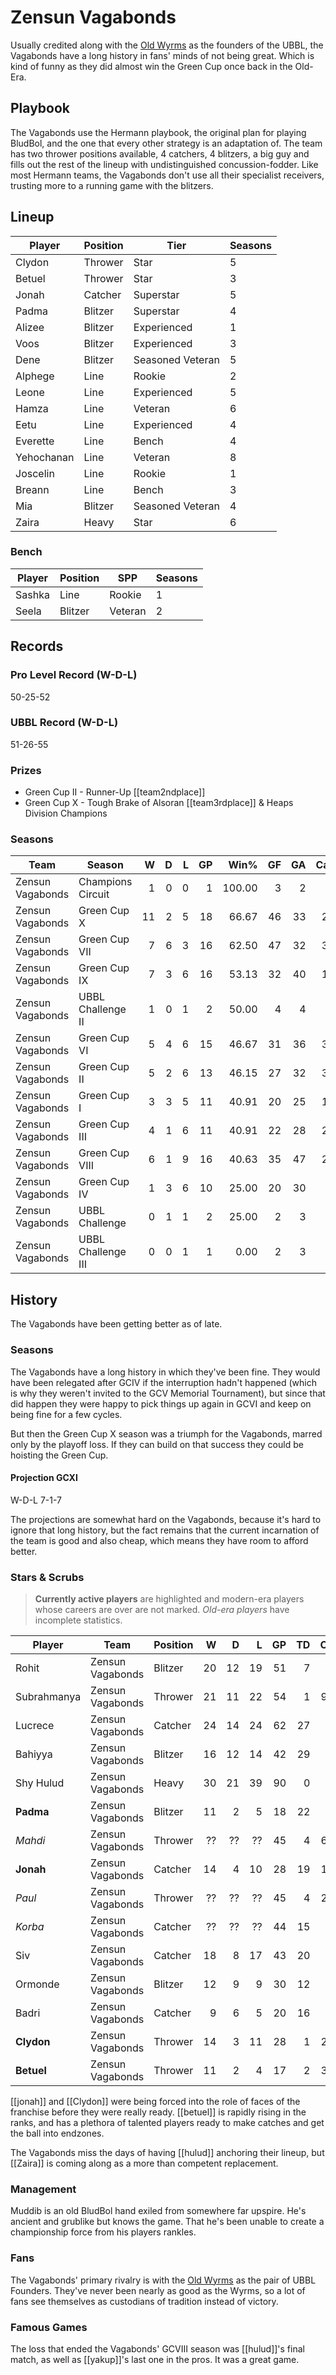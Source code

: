 # Zensun Vagabonds

Usually credited along with the [Old Wyrms](oldwyrms) as the founders of the UBBL, the Vagabonds have a long history in fans' minds of not being great. Which is kind of funny as they did almost win the Green Cup once back in the Old-Era.

## Playbook

The Vagabonds use the Hermann playbook, the original plan for playing BludBol, and the one that every other strategy is an adaptation of. The team has two thrower positions available, 4 catchers, 4 blitzers, a big guy and fills out the rest of the lineup with undistinguished concussion-fodder. Like most Hermann teams, the Vagabonds don't use all their specialist receivers, trusting more to a running game with the blitzers.

## Lineup

| Player    | Position  | Tier | Seasons |
|-----------|-----------|-----|---------|
| Clydon     | Thrower  |   Star |       5 |
| Betuel     | Thrower  |   Star |       3 |
| Jonah      | Catcher  |   Superstar |       5 |
| Padma      | Blitzer  |  Superstar |       4 |
| Alizee     | Blitzer  |    Experienced |       1 |
| Voos       | Blitzer  |   Experienced |       3 |
| Dene       | Blitzer  |   Seasoned Veteran |       5 |
| Alphege    | Line  |    Rookie |       2 |
| Leone      | Line  |    Experienced |       5 |
| Hamza      | Line  |   Veteran |       6 |
| Eetu       | Line  |    Experienced |       4 |
| Everette   | Line  |    Bench |       4 |
| Yehochanan | Line  |   Veteran |       8 |
| Joscelin   | Line  |    Rookie |       1 |
| Breann     | Line  |    Bench |       3 |
| Mia        | Blitzer  |   Seasoned Veteran |       4 |
| Zaira      | Heavy     |   Star |       6 |

### Bench

| Player    | Position  | SPP | Seasons |
|-----------|-----------|-----|---------|
| Sashka     | Line  |    Rookie |       1 |
| Seela      | Blitzer  |   Veteran |       2 |

## Records

### Pro Level Record (W-D-L)

50-25-52

### UBBL Record (W-D-L)

51-26-55

### Prizes

* Green Cup II - Runner-Up [[team2ndplace]]
* Green Cup X - Tough Brake of Alsoran [[team3rdplace]] & Heaps Division Champions

### Seasons

| Team      | Season             | W | D | L | GP | Win% | GF   | GA   | Cas  | CDif | FF   |
|-----------|--------------------|--:|--:|--:|---:|-----:|---:|---:|----:|-----:|---:|
| Zensun Vagabonds | Champions Circuit  |    1 |    0 |    0 |      1 |     100.00 |    3 |    2 |    3 |      2 |    0 |
| Zensun Vagabonds | Green Cup X        |   11 |    2 |    5 |     18 | 66.67 |   46 |   33 |   29 |      3 |    5 |
| Zensun Vagabonds | Green Cup VII      |    7 |    6 |    3 |     16 |    62.50 |   47 |   32 |   38 |     -1 |    1 |
| Zensun Vagabonds | Green Cup IX       |    7 |    3 |    6 |     16 |  53.13 |   32 |   40 |   19 |    -10 |    1 |
| Zensun Vagabonds | UBBL Challenge II  |    1 |    0 |    1 |      2 |      50.00 |    4 |    4 |    3 |     -3 |    0 |
| Zensun Vagabonds | Green Cup VI       |    5 |    4 |    6 |     15 | 46.67 |   31 |   36 |   31 |     -2 |    2 |
| Zensun Vagabonds | Green Cup II       |    5 |    2 |    6 |     13 | 46.15 |   27 |   32 |   31 |     12 |    1 |
| Zensun Vagabonds | Green Cup I        |    3 |    3 |    5 |     11 | 40.91 |   20 |   25 |   18 |      4 |    1 |
| Zensun Vagabonds | Green Cup III      |    4 |    1 |    6 |     11 | 40.91 |   22 |   28 |   22 |      5 |    0 |
| Zensun Vagabonds | Green Cup VIII     |    6 |    1 |    9 |     16 |  40.63 |   35 |   47 |   22 |    -21 |   -1 |
| Zensun Vagabonds | Green Cup IV       |    1 |    3 |    6 |     10 |      25.00 |   20 |   30 |    0 |     -8 |   -2 |
| Zensun Vagabonds | UBBL Challenge     |    0 |    1 |    1 |      2 |      25.00 |    2 |    3 |    6 |      3 |   -1 |
| Zensun Vagabonds | UBBL Challenge III |    0 |    0 |    1 |      1 |       0.00 |    2 |    3 |    0 |     -1 |   -1 |

## History

The Vagabonds have been getting better as of late.

### Seasons

The Vagabonds have a long history in which they've been fine. They would have been relegated after GCIV if the interruption hadn't happened (which is why they weren't invited to the GCV Memorial Tournament), but since that did happen they were happy to pick things up again in GCVI and keep on being fine for a few cycles.

But then the Green Cup X season was a triumph for the Vagabonds, marred only by the playoff loss. If they can build on that success they could be hoisting the Green Cup.

#### Projection GCXI

W-D-L 7-1-7

The projections are somewhat hard on the Vagabonds, because it's hard to ignore that long history, but the fact remains that the current incarnation of the team is good and also cheap, which means they have room to afford better.

### Stars & Scrubs

> **Currently active players** are highlighted and modern-era players whose careers are over are not marked. *Old-era players* have incomplete statistics.

| Player           | Team        | Position      | W | D | L | GP | TD | Cp | Int | BH | SI | Ki | MVP | SPP |
|------------------|-------------|---------------|--:|--:|--:|---:|---:|---:|----:|---:|---:|---:|----:|----:|
| Rohit       | Zensun Vagabonds | Blitzer  |   20 |   12 |   19 |   51 |    7 |    1 |    1 |   39 |   12 |    1 |    6 |  158 |
| Subrahmanya | Zensun Vagabonds | Thrower  |   21 |   11 |   22 |   54 |    1 |   96 |    0 |    1 |    0 |    0 |    5 |  126 |
| Lucrece     | Zensun Vagabonds | Catcher  |   24 |   14 |   24 |   62 |   27 |    3 |    2 |    1 |    1 |    0 |    6 |  122 |
| Bahiyya     | Zensun Vagabonds | Blitzer  |   16 |   12 |   14 |   42 |   29 |    1 |    3 |    2 |    2 |    0 |    0 |  102 |
| Shy Hulud  | Zensun Vagabonds | Heavy    |   30 |   21 |   39 |   90 |    0 |    1 |    0 |   16 |    10 |    3 |    7 |   94 |
| **Padma**        | Zensun Vagabonds | Blitzer  |   11 |    2 |    5 |   18 |   22 |    1 |    0 |    3 |    2 |    0 |    3 |   92 |
| *Mahdi* | Zensun Vagabonds | Thrower  | ?? | ?? | ?? | 45 | 4 | 65 | 0 | 0 | 0 | 0 | 3 | 92 |
| **Jonah**        | Zensun Vagabonds | Catcher  |   14 |    4 |   10 |   28 |   19 |   10 |    0 |    0 |    0 |    0 |    3 |   82 |
| *Paul* | Zensun Vagabonds | Thrower  | ?? | ?? | ?? | 45 | 4 | 25 | 1 | 3 | 1 | 0 | 7 | 82 |
| *Korba* | Zensun Vagabonds | Catcher  | ?? | ?? | ?? | 44 | 15 | 4 | 0 | 0 | 1 | 0 | 6 | 81 |
| Siv         | Zensun Vagabonds | Catcher  |   18 |    8 |   17 |   43 |   20 |    3 |    1 |    0 |    0 |    0 |    3 |   80 |
| Ormonde     | Zensun Vagabonds | Blitzer  |   12 |    9 |    9 |   30 |   12 |    3 |    3 |    1 |    1 |    1 |    2 |   61 |
| Badri       | Zensun Vagabonds | Catcher  |    9 |    6 |    5 |   20 |   16 |    1 |    0 |    0 |    1 |    0 |    1 |   56 |
| **Clydon**       | Zensun Vagabonds | Thrower  |   14 |    3 |   11 |   28 |    1 |   27 |    2 |    1 |    0 |    0 |    4 |   56 |
| **Betuel**       | Zensun Vagabonds | Thrower  |   11 |    2 |    4 |   17 |    2 |   32 |    0 |    1 |    0 |    0 |    3 |   55 |

[[jonah]] and [[Clydon]] were being forced into the role of faces of the franchise before they were really ready. [[betuel]] is rapidly rising in the ranks, and has a plethora of talented players ready to make catches and get the ball into endzones.

The Vagabonds miss the days of having [[hulud]] anchoring their lineup, but [[Zaira]] is coming along as a more than competent replacement.

### Management

Muddib is an old BludBol hand exiled from somewhere far upspire. He's ancient and grublike but knows the game. That he's been unable to create a championship force from his players rankles.

### Fans

The Vagabonds' primary rivalry is with the [Old Wyrms](oldwyrms) as the pair of UBBL Founders. They've never been nearly as good as the Wyrms, so a lot of fans see themselves as custodians of tradition instead of victory.

### Famous Games

The loss that ended the Vagabonds' GCVIII season was [[hulud]]'s final match, as well as [[yakup]]'s last one in the pros. It was a great game.